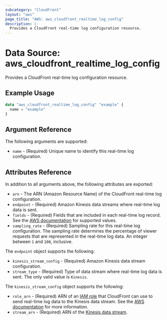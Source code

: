 ```yaml
---
subcategory: "CloudFront"
layout: "aws"
page_title: "AWS: aws_cloudfront_realtime_log_config"
description: |-
  Provides a CloudFront real-time log configuration resource.
---
```


# Data Source: aws_cloudfront_realtime_log_config

Provides a CloudFront real-time log configuration resource.

## Example Usage

```terraform
data "aws_cloudfront_realtime_log_config" "example" {
  name = "example"
}
```

## Argument Reference

The following arguments are supported:

* `name` - (Required) Unique name to identify this real-time log configuration.

## Attributes Reference

In addition to all arguments above, the following attributes are exported:

* `arn` - The ARN (Amazon Resource Name) of the CloudFront real-time log configuration.
* `endpoint` - (Required) Amazon Kinesis data streams where real-time log data is sent.
* `fields` - (Required) Fields that are included in each real-time log record. See the [AWS documentation](https://docs.aws.amazon.com/AmazonCloudFront/latest/DeveloperGuide/real-time-logs.html#understand-real-time-log-config-fields) for supported values.
* `sampling_rate` - (Required) Sampling rate for this real-time log configuration. The sampling rate determines the percentage of viewer requests that are represented in the real-time log data. An integer between `1` and `100`, inclusive.

The `endpoint` object supports the following:

* `kinesis_stream_config` - (Required) Amazon Kinesis data stream configuration.
* `stream_type` - (Required) Type of data stream where real-time log data is sent. The only valid value is `Kinesis`.

The `kinesis_stream_config` object supports the following:

* `role_arn` - (Required) ARN of an [IAM role](iam_role.html) that CloudFront can use to send real-time log data to the Kinesis data stream.
See the [AWS documentation](https://docs.aws.amazon.com/AmazonCloudFront/latest/DeveloperGuide/real-time-logs.html#understand-real-time-log-config-iam-role) for more information.
* `stream_arn` - (Required) ARN of the [Kinesis data stream](kinesis_stream.html).
